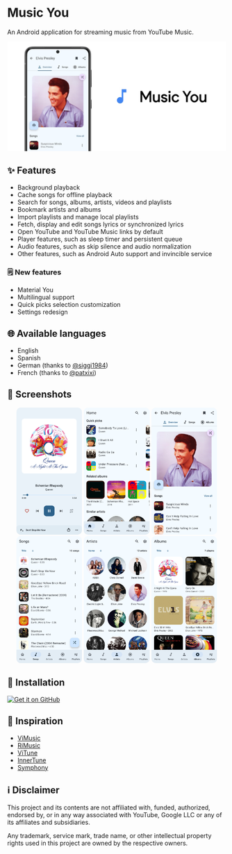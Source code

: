 # Music You

An Android application for streaming music from YouTube Music.

![Repository preview](./screenshots/repository_preview.jpg)

## ✨ Features

- Background playback
- Cache songs for offline playback
- Search for songs, albums, artists, videos and playlists
- Bookmark artists and albums
- Import playlists and manage local playlists
- Fetch, display and edit songs lyrics or synchronized lyrics
- Open YouTube and YouTube Music links by default
- Player features, such as sleep timer and persistent queue
- Audio features, such as skip silence and audio normalization
- Other features, such as Android Auto support and invincible service

### 🗒️ New features

- Material You
- Multilingual support
- Quick picks selection customization
- Settings redesign

## 🌐 Available languages

- English
- Spanish
- German (thanks to [@siggi1984](https://github.com/siggi1984))
- French (thanks to [@patxixi](https://github.com/patxixi))

## 📸 Screenshots

<div style="text-align: center">
    <img src="./screenshots/screenshot_player.png" alt="Player" style="width: 30%; border-radius: 10px">
    <img src="./screenshots/screenshot_home.png" alt="Home" style="width: 30%; border-radius: 10px">
    <img src="./screenshots/screenshot_artist.png" alt="Artist" style="width: 30%; border-radius: 10px">
    <img src="./screenshots/screenshot_songs.png" alt="Songs" style="width: 30%; border-radius: 10px">
    <img src="./screenshots/screenshot_artists.png" alt="Artists" style="width: 30%; border-radius: 10px">
    <img src="./screenshots/screenshot_albums.png" alt="Albums" style="width: 30%; border-radius: 10px">
</div>

## 📲 Installation

[<img src="https://github.com/machiav3lli/oandbackupx/blob/034b226cea5c1b30eb4f6a6f313e4dadcbb0ece4/badge_github.png"
alt="Get it on GitHub"
height="80">](https://github.com/manikandan580)

## 🌟 Inspiration

- [ViMusic](https://github.com/vfsfitvnm/ViMusic)
- [RiMusic](https://github.com/fast4x/RiMusic)
- [ViTune](https://github.com/25huizengek1/ViTune)
- [InnerTune](https://github.com/z-huang/InnerTune)
- [Symphony](https://github.com/zyrouge/symphony)

## ℹ️ Disclaimer

This project and its contents are not affiliated with, funded, authorized, endorsed by, or in any
way associated with YouTube, Google LLC or any of its affiliates and subsidiaries.

Any trademark, service mark, trade name, or other intellectual property rights used in this project
are owned by the respective owners.
